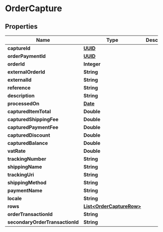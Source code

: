 

# OrderCapture

## Properties

Name | Type | Description | Notes
------------ | ------------- | ------------- | -------------
**captureId** | [**UUID**](UUID.md) |  |  [optional]
**orderPaymentId** | [**UUID**](UUID.md) |  |  [optional]
**orderId** | **Integer** |  |  [optional]
**externalOrderId** | **String** |  |  [optional]
**externalId** | **String** |  |  [optional]
**reference** | **String** |  |  [optional]
**description** | **String** |  |  [optional]
**processedOn** | [**Date**](Date.md) |  |  [optional]
**capturedItemTotal** | **Double** |  |  [optional]
**capturedShippingFee** | **Double** |  |  [optional]
**capturedPaymentFee** | **Double** |  |  [optional]
**capturedDiscount** | **Double** |  |  [optional]
**capturedBalance** | **Double** |  |  [optional]
**vatRate** | **Double** |  |  [optional]
**trackingNumber** | **String** |  |  [optional]
**shippingName** | **String** |  |  [optional]
**trackingUri** | **String** |  |  [optional]
**shippingMethod** | **String** |  |  [optional]
**paymentName** | **String** |  |  [optional]
**locale** | **String** |  |  [optional]
**rows** | [**List&lt;OrderCaptureRow&gt;**](OrderCaptureRow.md) |  |  [optional]
**orderTransactionId** | **String** |  |  [optional]
**secondaryOrderTransactionId** | **String** |  |  [optional]




